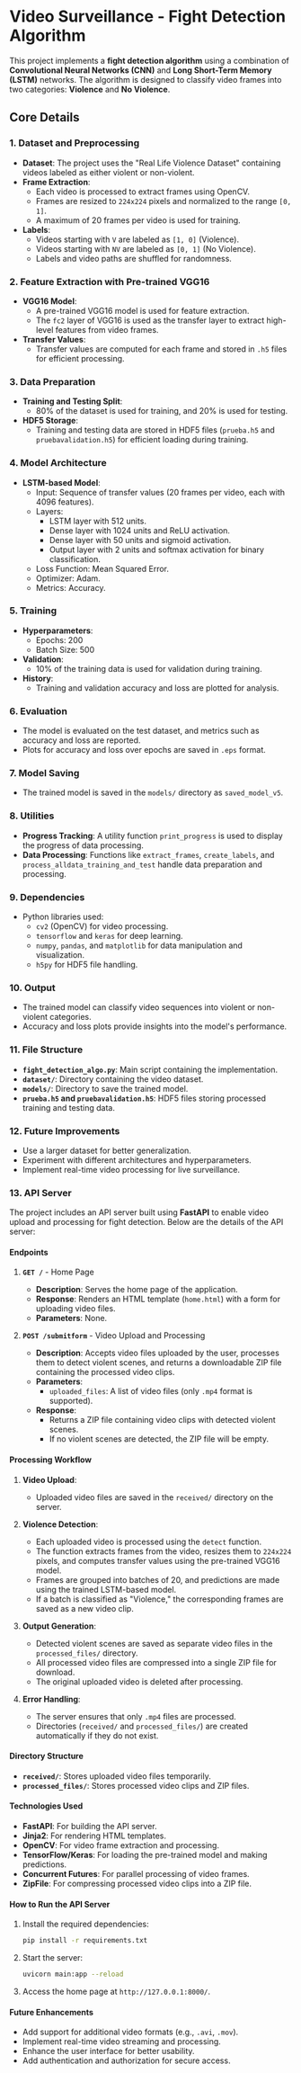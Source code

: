 # Video Surveillance - Fight Detection Algorithm

This project implements a **fight detection algorithm** using a combination of **Convolutional Neural Networks (CNN)** and **Long Short-Term Memory (LSTM)** networks. The algorithm is designed to classify video frames into two categories: **Violence** and **No Violence**.

## Core Details

### 1. **Dataset and Preprocessing**
- **Dataset**: The project uses the "Real Life Violence Dataset" containing videos labeled as either violent or non-violent.
- **Frame Extraction**: 
    - Each video is processed to extract frames using OpenCV.
    - Frames are resized to `224x224` pixels and normalized to the range `[0, 1]`.
    - A maximum of 20 frames per video is used for training.
- **Labels**:
    - Videos starting with `V` are labeled as `[1, 0]` (Violence).
    - Videos starting with `NV` are labeled as `[0, 1]` (No Violence).
    - Labels and video paths are shuffled for randomness.

### 2. **Feature Extraction with Pre-trained VGG16**
- **VGG16 Model**:
    - A pre-trained VGG16 model is used for feature extraction.
    - The `fc2` layer of VGG16 is used as the transfer layer to extract high-level features from video frames.
- **Transfer Values**:
    - Transfer values are computed for each frame and stored in `.h5` files for efficient processing.

### 3. **Data Preparation**
- **Training and Testing Split**:
    - 80% of the dataset is used for training, and 20% is used for testing.
- **HDF5 Storage**:
    - Training and testing data are stored in HDF5 files (`prueba.h5` and `pruebavalidation.h5`) for efficient loading during training.

### 4. **Model Architecture**
- **LSTM-based Model**:
    - Input: Sequence of transfer values (20 frames per video, each with 4096 features).
    - Layers:
        - LSTM layer with 512 units.
        - Dense layer with 1024 units and ReLU activation.
        - Dense layer with 50 units and sigmoid activation.
        - Output layer with 2 units and softmax activation for binary classification.
    - Loss Function: Mean Squared Error.
    - Optimizer: Adam.
    - Metrics: Accuracy.

### 5. **Training**
- **Hyperparameters**:
    - Epochs: 200
    - Batch Size: 500
- **Validation**:
    - 10% of the training data is used for validation during training.
- **History**:
    - Training and validation accuracy and loss are plotted for analysis.

### 6. **Evaluation**
- The model is evaluated on the test dataset, and metrics such as accuracy and loss are reported.
- Plots for accuracy and loss over epochs are saved in `.eps` format.

### 7. **Model Saving**
- The trained model is saved in the `models/` directory as `saved_model_v5`.

### 8. **Utilities**
- **Progress Tracking**: A utility function `print_progress` is used to display the progress of data processing.
- **Data Processing**: Functions like `extract_frames`, `create_labels`, and `process_alldata_training_and_test` handle data preparation and processing.

### 9. **Dependencies**
- Python libraries used:
    - `cv2` (OpenCV) for video processing.
    - `tensorflow` and `keras` for deep learning.
    - `numpy`, `pandas`, and `matplotlib` for data manipulation and visualization.
    - `h5py` for HDF5 file handling.

### 10. **Output**
- The trained model can classify video sequences into violent or non-violent categories.
- Accuracy and loss plots provide insights into the model's performance.

### 11. **File Structure**
- **`fight_detection_algo.py`**: Main script containing the implementation.
- **`dataset/`**: Directory containing the video dataset.
- **`models/`**: Directory to save the trained model.
- **`prueba.h5` and `pruebavalidation.h5`**: HDF5 files storing processed training and testing data.

### 12. **Future Improvements**
- Use a larger dataset for better generalization.
- Experiment with different architectures and hyperparameters.
- Implement real-time video processing for live surveillance.

### 13. **API Server**

The project includes an API server built using **FastAPI** to enable video upload and processing for fight detection. Below are the details of the API server:

#### **Endpoints**

1. **`GET /`** - Home Page
    - **Description**: Serves the home page of the application.
    - **Response**: Renders an HTML template (`home.html`) with a form for uploading video files.
    - **Parameters**: None.

2. **`POST /submitform`** - Video Upload and Processing
    - **Description**: Accepts video files uploaded by the user, processes them to detect violent scenes, and returns a downloadable ZIP file containing the processed video clips.
    - **Parameters**:
      - `uploaded_files`: A list of video files (only `.mp4` format is supported).
    - **Response**:
      - Returns a ZIP file containing video clips with detected violent scenes.
      - If no violent scenes are detected, the ZIP file will be empty.

#### **Processing Workflow**

1. **Video Upload**:
    - Uploaded video files are saved in the `received/` directory on the server.

2. **Violence Detection**:
    - Each uploaded video is processed using the `detect` function.
    - The function extracts frames from the video, resizes them to `224x224` pixels, and computes transfer values using the pre-trained VGG16 model.
    - Frames are grouped into batches of 20, and predictions are made using the trained LSTM-based model.
    - If a batch is classified as "Violence," the corresponding frames are saved as a new video clip.

3. **Output Generation**:
    - Detected violent scenes are saved as separate video files in the `processed_files/` directory.
    - All processed video files are compressed into a single ZIP file for download.
    - The original uploaded video is deleted after processing.

4. **Error Handling**:
    - The server ensures that only `.mp4` files are processed.
    - Directories (`received/` and `processed_files/`) are created automatically if they do not exist.

#### **Directory Structure**
- **`received/`**: Stores uploaded video files temporarily.
- **`processed_files/`**: Stores processed video clips and ZIP files.

#### **Technologies Used**
- **FastAPI**: For building the API server.
- **Jinja2**: For rendering HTML templates.
- **OpenCV**: For video frame extraction and processing.
- **TensorFlow/Keras**: For loading the pre-trained model and making predictions.
- **Concurrent Futures**: For parallel processing of video frames.
- **ZipFile**: For compressing processed video clips into a ZIP file.

#### **How to Run the API Server**
1. Install the required dependencies:
    ```bash
    pip install -r requirements.txt
    ```
2. Start the server:
    ```bash
    uvicorn main:app --reload
    ```
3. Access the home page at `http://127.0.0.1:8000/`.

#### **Future Enhancements**
- Add support for additional video formats (e.g., `.avi`, `.mov`).
- Implement real-time video streaming and processing.
- Enhance the user interface for better usability.
- Add authentication and authorization for secure access.
